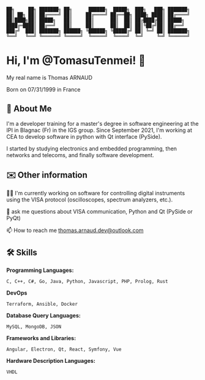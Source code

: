     ██╗     ██╗ ███████╗ ██╗      ██████╗  █████╗  ███╗   ███╗ ███████╗
    ██║ ██╗ ██║ ██╔════╝ ██║     ██╔════╝ ██╔══██╗ ████╗ ████║ ██╔════╝
    ██║████╗██║ █████╗   ██║     ██║      ██║  ██║ ██╔████╔██║ █████╗  
    ████╔═████║ ██╔══╝   ██║     ██║      ██║  ██║ ██║╚██╔╝██║ ██╔══╝  
    ███╔╝  ███║ ███████╗ ██████╗ ╚██████╗ ╚█████╔╝ ██║ ╚═╝ ██║ ███████╗
    ╚══╝   ╚══╝ ╚══════╝ ╚═════╝  ╚═════╝  ╚════╝  ╚═╝     ╚═╝ ╚══════╝
# Hi, I'm @TomasuTenmei! 👋
My real name is Thomas ARNAUD

Born on 07/31/1999 in France


## 🚀 About Me
I'm a developer training for a master's degree in software engineering at the IPI in Blagnac (Fr) in the IGS group. Since September 2021, I'm working at CEA to develop software in python with Qt interface (PySide).

I started by studying electronics and embedded programming, then networks and telecoms, and finally software development.

## ✉️ Other information
👩‍💻 I'm currently working on software for controlling digital instruments using the VISA protocol (oscilloscopes, spectrum analyzers, etc.).

💬 ask me questions about VISA communication, Python and Qt (PySide or PyQt)

📫 How to reach me thomas.arnaud.dev@outlook.com


## 🛠 Skills
**Programming Languages:**

    C, C++, C#, Go, Java, Python, Javascript, PHP, Prolog, Rust

**DevOps**

    Terraform, Ansible, Docker

**Database Query Languages:**

    MySQL, MongoDB, JSON

**Frameworks and Libraries:**

    Angular, Electron, Qt, React, Symfony, Vue

**Hardware Description Languages:**

    VHDL
    
